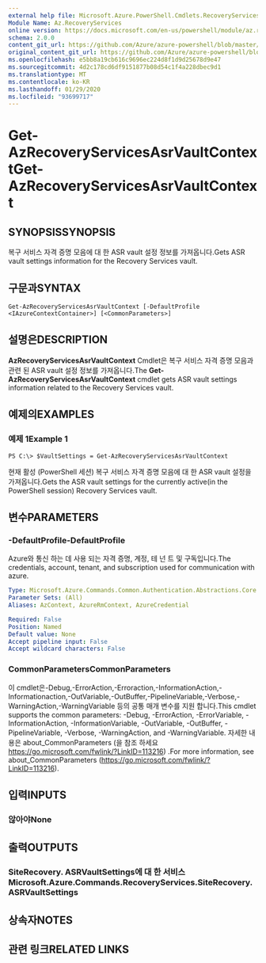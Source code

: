 ```yaml
---
external help file: Microsoft.Azure.PowerShell.Cmdlets.RecoveryServices.SiteRecovery.dll-Help.xml
Module Name: Az.RecoveryServices
online version: https://docs.microsoft.com/en-us/powershell/module/az.recoveryservices/get-azrecoveryservicesasrvaultcontext
schema: 2.0.0
content_git_url: https://github.com/Azure/azure-powershell/blob/master/src/RecoveryServices/RecoveryServices/help/Get-AzRecoveryServicesAsrVaultContext.md
original_content_git_url: https://github.com/Azure/azure-powershell/blob/master/src/RecoveryServices/RecoveryServices/help/Get-AzRecoveryServicesAsrVaultContext.md
ms.openlocfilehash: e5bb8a19cb616c9696ec224d8f1d9d25678d9e47
ms.sourcegitcommit: 4d2c178cd6df9151877b08d54c1f4a228dbec9d1
ms.translationtype: MT
ms.contentlocale: ko-KR
ms.lasthandoff: 01/29/2020
ms.locfileid: "93699717"
---
```

# <span data-ttu-id="ceade-101">Get-AzRecoveryServicesAsrVaultContext</span><span class="sxs-lookup"><span data-stu-id="ceade-101">Get-AzRecoveryServicesAsrVaultContext</span></span>

## <span data-ttu-id="ceade-102">SYNOPSIS</span><span class="sxs-lookup"><span data-stu-id="ceade-102">SYNOPSIS</span></span>
<span data-ttu-id="ceade-103">복구 서비스 자격 증명 모음에 대 한 ASR vault 설정 정보를 가져옵니다.</span><span class="sxs-lookup"><span data-stu-id="ceade-103">Gets ASR vault settings information for the Recovery Services vault.</span></span>

## <span data-ttu-id="ceade-104">구문과</span><span class="sxs-lookup"><span data-stu-id="ceade-104">SYNTAX</span></span>

```
Get-AzRecoveryServicesAsrVaultContext [-DefaultProfile <IAzureContextContainer>] [<CommonParameters>]
```

## <span data-ttu-id="ceade-105">설명은</span><span class="sxs-lookup"><span data-stu-id="ceade-105">DESCRIPTION</span></span>
<span data-ttu-id="ceade-106">**AzRecoveryServicesAsrVaultContext** Cmdlet은 복구 서비스 자격 증명 모음과 관련 된 ASR vault 설정 정보를 가져옵니다.</span><span class="sxs-lookup"><span data-stu-id="ceade-106">The **Get-AzRecoveryServicesAsrVaultContext** cmdlet gets ASR vault settings information related to the Recovery Services vault.</span></span>

## <span data-ttu-id="ceade-107">예제의</span><span class="sxs-lookup"><span data-stu-id="ceade-107">EXAMPLES</span></span>

### <span data-ttu-id="ceade-108">예제 1</span><span class="sxs-lookup"><span data-stu-id="ceade-108">Example 1</span></span>
```
PS C:\> $VaultSettings = Get-AzRecoveryServicesAsrVaultContext
```

<span data-ttu-id="ceade-109">현재 활성 (PowerShell 세션) 복구 서비스 자격 증명 모음에 대 한 ASR vault 설정을 가져옵니다.</span><span class="sxs-lookup"><span data-stu-id="ceade-109">Gets the ASR vault settings for the currently active(in the PowerShell session) Recovery Services vault.</span></span>

## <span data-ttu-id="ceade-110">변수</span><span class="sxs-lookup"><span data-stu-id="ceade-110">PARAMETERS</span></span>

### <span data-ttu-id="ceade-111">-DefaultProfile</span><span class="sxs-lookup"><span data-stu-id="ceade-111">-DefaultProfile</span></span>
<span data-ttu-id="ceade-112">Azure와 통신 하는 데 사용 되는 자격 증명, 계정, 테 넌 트 및 구독입니다.</span><span class="sxs-lookup"><span data-stu-id="ceade-112">The credentials, account, tenant, and subscription used for communication with azure.</span></span>

```yaml
Type: Microsoft.Azure.Commands.Common.Authentication.Abstractions.Core.IAzureContextContainer
Parameter Sets: (All)
Aliases: AzContext, AzureRmContext, AzureCredential

Required: False
Position: Named
Default value: None
Accept pipeline input: False
Accept wildcard characters: False
```

### <span data-ttu-id="ceade-113">CommonParameters</span><span class="sxs-lookup"><span data-stu-id="ceade-113">CommonParameters</span></span>
<span data-ttu-id="ceade-114">이 cmdlet은-Debug,-ErrorAction,-Erroraction,-InformationAction,-Informationaction,-OutVariable,-OutBuffer,-PipelineVariable,-Verbose,-WarningAction,-WarningVariable 등의 공통 매개 변수를 지원 합니다.</span><span class="sxs-lookup"><span data-stu-id="ceade-114">This cmdlet supports the common parameters: -Debug, -ErrorAction, -ErrorVariable, -InformationAction, -InformationVariable, -OutVariable, -OutBuffer, -PipelineVariable, -Verbose, -WarningAction, and -WarningVariable.</span></span> <span data-ttu-id="ceade-115">자세한 내용은 about_CommonParameters (을 참조 하세요 https://go.microsoft.com/fwlink/?LinkID=113216) .</span><span class="sxs-lookup"><span data-stu-id="ceade-115">For more information, see about_CommonParameters (https://go.microsoft.com/fwlink/?LinkID=113216).</span></span>

## <span data-ttu-id="ceade-116">입력</span><span class="sxs-lookup"><span data-stu-id="ceade-116">INPUTS</span></span>

### <span data-ttu-id="ceade-117">않아야</span><span class="sxs-lookup"><span data-stu-id="ceade-117">None</span></span>

## <span data-ttu-id="ceade-118">출력</span><span class="sxs-lookup"><span data-stu-id="ceade-118">OUTPUTS</span></span>

### <span data-ttu-id="ceade-119">SiteRecovery. ASRVaultSettings에 대 한 서비스</span><span class="sxs-lookup"><span data-stu-id="ceade-119">Microsoft.Azure.Commands.RecoveryServices.SiteRecovery.ASRVaultSettings</span></span>

## <span data-ttu-id="ceade-120">상속자</span><span class="sxs-lookup"><span data-stu-id="ceade-120">NOTES</span></span>

## <span data-ttu-id="ceade-121">관련 링크</span><span class="sxs-lookup"><span data-stu-id="ceade-121">RELATED LINKS</span></span>
